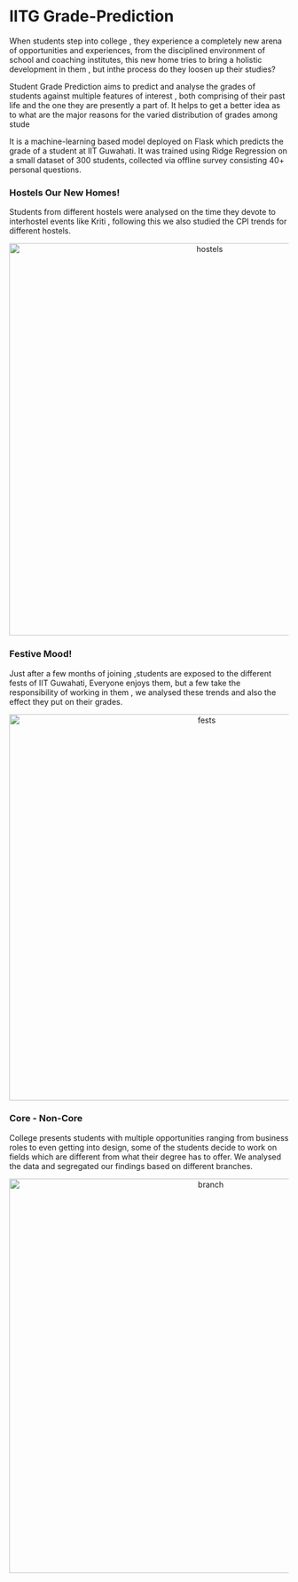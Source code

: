 # IITG Grade-Prediction

When students step into college , they experience a completely new arena of opportunities and experiences, from the disciplined environment of school and coaching institutes, this new home tries to bring a holistic development in them , but inthe process do they loosen up their studies?

Student Grade Prediction aims to predict and analyse the grades of students against multiple features of interest , both comprising of their past life and the one they are presently a part of. It helps to get a better idea as to what are the major reasons for the varied distribution of grades among stude

It is a machine-learning based model deployed on Flask which predicts the grade of a student at IIT Guwahati. It was trained using Ridge Regression on a small dataset of 300 students, collected via offline survey consisting 40+ personal questions.


### Hostels Our New Homes!
Students from different hostels were analysed on the time they devote to interhostel events like Kriti , following this we also studied the CPI trends for different hostels.
<p align="center">
<img width="707" alt="hostels" src="https://user-images.githubusercontent.com/46223596/90230923-f26cb700-de37-11ea-81bb-4f45d17b403c.png">
</p>


### Festive Mood!
Just after a few months of joining ,students are exposed to the different fests of IIT Guwahati, Everyone enjoys them, but a few take the responsibility of working in them , we analysed these trends and also the effect they put on their grades.

<p align="center">
<img width="696" alt="fests" src="https://user-images.githubusercontent.com/46223596/90231376-b128d700-de38-11ea-8fd9-0c3ce7957d2c.png">
</p>

### Core - Non-Core
College presents students with multiple opportunities ranging from business roles to even getting into design, some of the students decide to work on fields which are different from what their degree has to offer. We analysed the data and segregated our findings based on different branches.

<p align="center">
<img width="711" alt="branch" src="https://user-images.githubusercontent.com/46223596/90231609-0fee5080-de39-11ea-98d2-fa593d293145.png">
</p>





